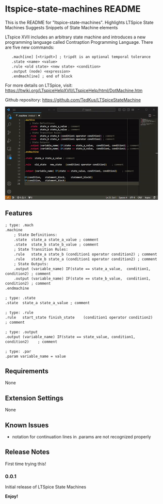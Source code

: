 # ltspice-state-machines README

This is the README for "ltspice-state-machines".
Highlights LTSpice State Machines
Suggests Snippets of State Machine elements

LTspice XVII includes an arbitrary state machine and introduces a new programming language called Contraption Programming Language. There are five new commands:
```ltspice
   .mach[ine] [<tripdt>] ; tripdt is an optional temporal tolerance
   .state <name> <value>
   .rule <old state> <new state> <condition>
   .output (node) <expression>
   .endmach[ine] ; end of block
```

For more details on LTSpice, visit: https://ltwiki.org/LTspiceHelpXVII/LTspiceHelp/html/DotMachine.htm

Github repository:
https://github.com/TedKus/LTSpiceStateMachine


![Alt text](ltspice_language.gif)

## Features

```ltspice
; type: .mach
.machine
    ; State Definitions:
    .state	state_a	state_a_value ; comment
    .state	state_b	state_b_value ; comment
    ; State Transition Rules:
    .rule	state_a	state_b	(condition1 operator condition2) ; comment
    .rule	state_b	state_a	(condition1 operator condition2) ; comment
    ; State Outputs:
    .output	(variable_name)	IF(state == state_a_value,	condition1,	condition2) ; comment
    .output	(variable_name)	IF(state == state_b_value,	condition1,	condition2) ; comment
.endmachine

; type: .state
.state	state_a	state_a_value ; comment

; type: .rule
.rule	start_state	finish_state 	(condition1 operator condition2)	; comment

; type: .output
.output	(variable_name)	IF(state == state_value, condition1, condition2) 	; comment

; type: .par
.param variable_name = value

```

## Requirements

None
## Extension Settings

None
## Known Issues

+ notation for continuation lines in .params are not recognized properly
## Release Notes

First time trying this!

### 0.0.1

Initial release of LTSpice State Machines

**Enjoy!**

